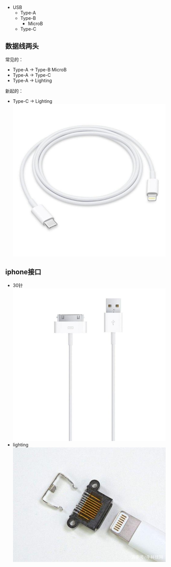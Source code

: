 
* USB
  * Type-A
  * Type-B
    * MicroB
  * Type-C



## 数据线两头

常见的：
* Type-A -> Type-B MicroB
* Type-A -> Type-C
* Type-A -> Lighting

新起的：
* Type-C -> Lighting
  ![](_pics/苹果_Type-C-Lighting线.jpg)

## iphone接口

* 30针
  ![](_pics/苹果_30针接口线.jpg)
* lighting
  ![](_pics/苹果_lighting线_头.jpg)
 